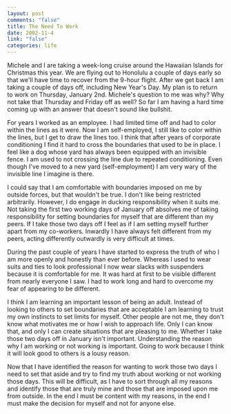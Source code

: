 ```yaml
--- 
layout: post
comments: "false"
title: The Need To Work
date: 2002-11-4
link: "false"
categories: life
---
```

Michele and I are taking a week-long cruise around the Hawaiian Islands for Christmas this year. We are flying out to Honolulu a couple of days early so that we'll have time to recover from the 9-hour flight. After we get back I am taking a couple of days off, including New Year's Day. My plan is to return to work on Thursday, January 2nd. Michele's question to me was why? Why not take that Thursday and Friday off as well? So far I am having a hard time coming up with an answer that doesn't sound like bullshit.

For years I worked as an employee. I had limited time off and had to color within the lines as it were. Now I am self-employed, I still like to color within the lines, but I get to draw the lines too. I think that after years of corporate conditioning I find it hard to cross the boundaries that used to be in place. I feel like a dog whose yard has always been equipped with an invisible fence. I am used to not crossing the line due to repeated conditioning. Even though I've moved to a new yard (self-employment) I am very wary of the invisible line I imagine is there.

I could say that I am comfortable with boundaries imposed on me by outside forces, but that wouldn't be true. I don't like being restricted arbitrarily. However, I do engage in ducking responsibility when it suits me. Not taking the first two working days of January off absolves me of taking responsibility for setting boundaries for myself that are different than my peers. If I take those two days off I feel as if I am setting myself further apart from my co-workers. Inwardly I have always felt different from my peers, acting differently outwardly is very difficult at times.

During the past couple of years I have started to express the truth of who I am more openly and honestly than ever before. Whereas I used to wear suits and ties to look professional I now wear slacks with suspenders because it is comfortable for me. It was hard at first to be visible different from nearly everyone I saw. I had to work long and hard to overcome my fear of appearing to be different.

I think I am learning an important lesson of being an adult. Instead of looking to others to set boundaries that are acceptable I am learning to trust my own instincts to set limits for myself. Other people are not me, they don't know what motivates me or how I wish to approach life. Only I can know that, and only I can create situations that are pleasing to me. Whether I take those two days off in January isn't important. Understanding the reason why I am working or not working is important. Going to work because I think it will look good to others is a lousy reason.

Now that I have identified the reason for wanting to work those two days I need to set that aside and try to find my truth about working or not working those days. This will be difficult, as I have to sort through all my reasons and identify those that are truly mine and those that are imposed upon me from outside. In the end I must be content with my reasons, in the end I must make the decision for myself and not for anyone else.
